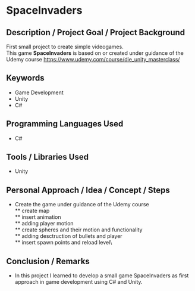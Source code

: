 # SpaceInvaders

## Description / Project Goal / Project Background

First small project to create simple videogames. \
This game **SpaceInvaders** is based on or created under guidance of the Udemy course https://www.udemy.com/course/die_unity_masterclass/

## Keywords
* Game Development
* Unity
* C#

## Programming Languages Used
* C#

## Tools / Libraries Used
* Unity

## Personal  Approach / Idea / Concept / Steps
* Create the game under guidance of the Udemy course\
** create map\
** insert animation\
** adding player motion\
** create spheres and their motion and functionality\
** adding desctruction of bullets and player\
** insert spawn points and reload level\

## Conclusion / Remarks
* In this project I learned to develop a small game SpaceInvaders as first approach in game development using C# and Unity. 
